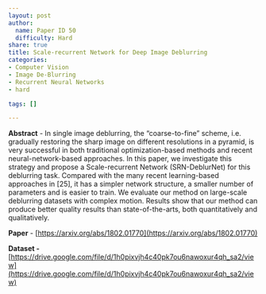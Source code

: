 ```yaml
---
layout: post
author:
  name: Paper ID 50
  difficulty: Hard
share: true
title: Scale-recurrent Network for Deep Image Deblurring
categories:
- Computer Vision
- Image De-Blurring
- Recurrent Neural Networks
- hard

tags: []

---
```

**Abstract** - In single image deblurring, the “coarse-to-fine” scheme, i.e. gradually restoring the sharp image on different resolutions in a pyramid, is very successful in both traditional optimization-based methods and recent neural-network-based approaches. In this paper, we investigate this strategy and propose a Scale-recurrent Network (SRN-DeblurNet) for this deblurring task. Compared with the many recent learning-based approaches in [25], it has a simpler network structure, a smaller number of parameters and is easier to train. We evaluate our method on large-scale deblurring datasets with complex motion. Results show that our method can produce better quality results than state-of-the-arts, both quantitatively and qualitatively.

**Paper** - [https://arxiv.org/abs/1802.01770](https://arxiv.org/abs/1802.01770)

**Dataset -** [https://drive.google.com/file/d/1h0pixvjh4c40pk7ou6nawoxur4qh_sa2/view](https://drive.google.com/file/d/1h0pixvjh4c40pk7ou6nawoxur4qh_sa2/view)
    